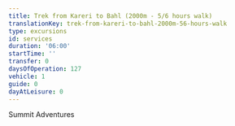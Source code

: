 ```yaml
---
title: Trek from Kareri to Bahl (2000m - 5/6 hours walk)
translationKey: trek-from-kareri-to-bahl-2000m-56-hours-walk
type: excursions
id: services
duration: '06:00'
startTime: ''
transfer: 0
daysOfOperation: 127
vehicle: 1
guide: 0
dayAtLeisure: 0
---
```

Summit Adventures